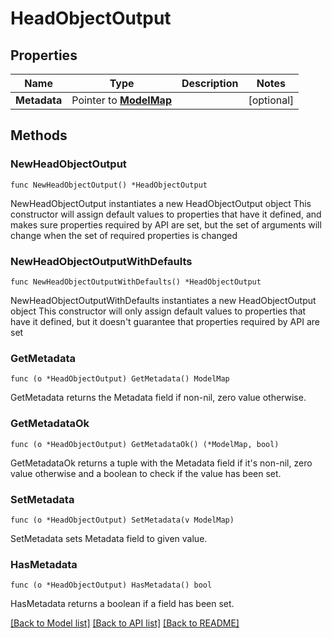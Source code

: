 # HeadObjectOutput

## Properties

Name | Type | Description | Notes
------------ | ------------- | ------------- | -------------
**Metadata** | Pointer to [**ModelMap**](map.md) |  | [optional] 

## Methods

### NewHeadObjectOutput

`func NewHeadObjectOutput() *HeadObjectOutput`

NewHeadObjectOutput instantiates a new HeadObjectOutput object
This constructor will assign default values to properties that have it defined,
and makes sure properties required by API are set, but the set of arguments
will change when the set of required properties is changed

### NewHeadObjectOutputWithDefaults

`func NewHeadObjectOutputWithDefaults() *HeadObjectOutput`

NewHeadObjectOutputWithDefaults instantiates a new HeadObjectOutput object
This constructor will only assign default values to properties that have it defined,
but it doesn't guarantee that properties required by API are set

### GetMetadata

`func (o *HeadObjectOutput) GetMetadata() ModelMap`

GetMetadata returns the Metadata field if non-nil, zero value otherwise.

### GetMetadataOk

`func (o *HeadObjectOutput) GetMetadataOk() (*ModelMap, bool)`

GetMetadataOk returns a tuple with the Metadata field if it's non-nil, zero value otherwise
and a boolean to check if the value has been set.

### SetMetadata

`func (o *HeadObjectOutput) SetMetadata(v ModelMap)`

SetMetadata sets Metadata field to given value.

### HasMetadata

`func (o *HeadObjectOutput) HasMetadata() bool`

HasMetadata returns a boolean if a field has been set.


[[Back to Model list]](../README.md#documentation-for-models) [[Back to API list]](../README.md#documentation-for-api-endpoints) [[Back to README]](../README.md)



